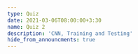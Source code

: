 ```yaml
---
type: Quiz
date: 2021-03-06T08:00:00+3:30
name: Quiz 2
description: 'CNN, Training and Testing'
hide_from_announcments: true
---
```

